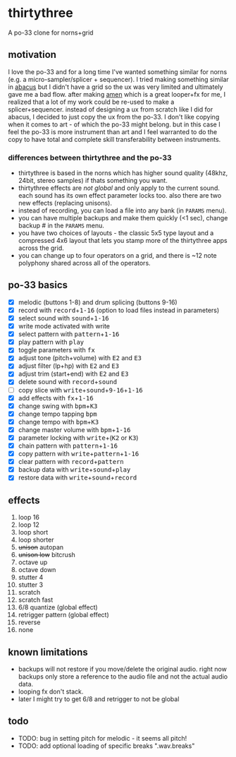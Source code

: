 # thirtythree

A po-33 clone for norns+grid

## motivation

I love the po-33 and for a long time I've wanted something similar for norns (e.g. a micro-sampler/splicer + sequencer). I tried making something similar in [abacus](https://llllllll.co/t/abacus) but I didn't have a grid so the ux was very limited and ultimately gave me a bad flow. after making [amen](https://llllllll.co/t/amen) which is a great looper+fx for me, I realized that a lot of my work could be re-used to make a splicer+sequencer. instead of designing a ux from scratch like I did for abacus, I decided to just copy the ux from the po-33. I don't like copying when it comes to art - of which the po-33 might belong. but in this case I feel the po-33 is more instrument than art and I feel warranted to do the copy to have total and complete skill transferability between instruments.

### differences between thirtythree and the po-33

- thirtythree is based in the norns which has higher sound quality (48khz, 24bit, stereo samples) if thats something you want.
- thirtythree effects are *not global* and only apply to the current sound. each sound has its own effect parameter locks too. also there are two new effects (replacing unisons).
- instead of recording, you can load a file into any bank (in `PARAMS` menu).
- you can have multiple backups and make them quickly (<1 sec), change backup # in the `PARAMS` menu.
- you have two choices of layouts - the classic 5x5 type layout and a compressed 4x6 layout that lets you stamp more of the thirtythree apps across the grid.
- you can change up to four operators on a grid, and there is ~12 note polyphony shared across all of the operators.

## po-33 basics

- [x] melodic (buttons 1-8) and drum splicing (buttons 9-16)
- [x] record with <kbd>record</kbd>+<kbd>1-16</kbd> (option to load files instead in parameters)
- [x] select sound with <kbd>sound</kbd>+<kbd>1-16</kbd>
- [x] write mode activated with <kb>write</kbd>
- [x] select pattern with <kbd>pattern</kbd>+<kbd>1-16</kbd>
- [x] play pattern with <kbd>play</kbd>
- [x] toggle parameters with <kbd>fx</kbd>
- [x] adjust tone (pitch+volume) with <kbd>E2</kbd> and <kbd>E3</kbd>
- [x] adjust filter (lp+hp) with <kbd>E2</kbd> and <kbd>E3</kbd>
- [x] adjust trim (start+end) with <kbd>E2</kbd> and <kbd>E3</kbd>
- [x] delete sound with <kbd>record</kbd>+<kbd>sound</kbd>
- [ ] copy slice with <kbd>write</kbd>+<kbd>sound</kbd>+<kbd>9-16</kbd>+<kbd>1-16</kbd>
- [x] add effects with <kbd>fx</kbd>+<kbd>1-16</kbd>
- [x] change swing with <kbd>bpm</kbd>+<kbd>K3</kbd>
- [x] change tempo tapping <kbd>bpm</kbd>
- [x] change tempo with <kbd>bpm</kbd>+<kbd>K3</kbd>
- [x] change master volume with <kbd>bpm</kbd>+<kbd>1-16</kbd>
- [x] parameter locking with <kbd>write</kbd>+(<kbd>K2</kbd> or <kbd>K3</kbd>)
- [x] chain pattern with <kbd>pattern</kbd>+<kbd>1-16</kbd>
- [x] copy pattern with <kbd>write</kbd>+<kbd>pattern</kbd>+<kbd>1-16</kbd>
- [x] clear pattern with <kbd>record</kbd>+<kbd>pattern</kbd>
- [x] backup data with <kbd>write</kbd>+<kbd>sound</kbd>+<kbd>play</kbd>
- [x] restore data with <kbd>write</kbd>+<kbd>sound</kbd>+<kbd>record</kbd>

## effects

1. loop 16
2. loop 12 
3. loop short
4. loop shorter 
5. ~~unison~~ autopan
6. ~~unison low~~ bitcrush
7. octave up
8. octave down
9. stutter 4
10. stutter 3 
11. scratch
12. scratch fast 
13. 6/8 quantize (global effect)
14. retrigger pattern (global effect)
15. reverse
16. none

## known limitations

- backups will not restore if you move/delete the original audio. right now backups only store a reference to the audio file and not the actual audio data.
- looping fx don't stack.
- later I might try to get 6/8 and retrigger to not be global

## todo

- TODO: bug in setting pitch for melodic - it seems all pitch!
- TODO: add optional loading of specific breaks "<filename>.wav.breaks"
